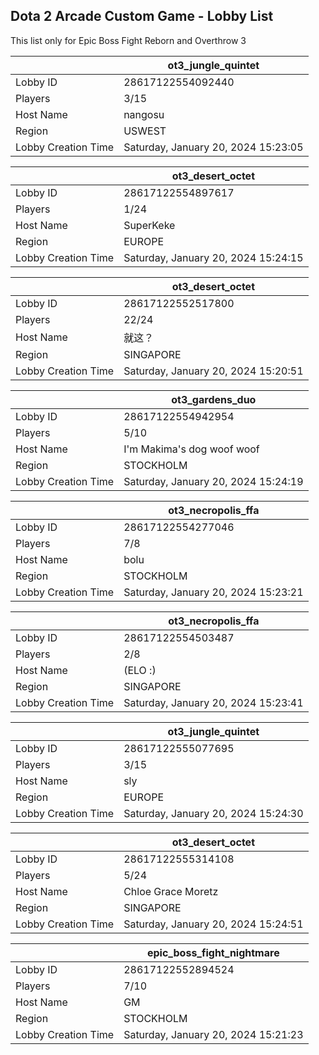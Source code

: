 ## Dota 2 Arcade Custom Game - Lobby List

This list only for Epic Boss Fight Reborn and Overthrow 3

|  | ot3_jungle_quintet |
| ------ | ------ |
| Lobby ID | 28617122554092440 |
| Players | 3/15 |
| Host Name | nangosu |
| Region | USWEST |
| Lobby Creation Time | Saturday, January 20, 2024 15:23:05 |


|  | ot3_desert_octet |
| ------ | ------ |
| Lobby ID | 28617122554897617 |
| Players | 1/24 |
| Host Name | SuperKeke |
| Region | EUROPE |
| Lobby Creation Time | Saturday, January 20, 2024 15:24:15 |


|  | ot3_desert_octet |
| ------ | ------ |
| Lobby ID | 28617122552517800 |
| Players | 22/24 |
| Host Name | 就这？ |
| Region | SINGAPORE |
| Lobby Creation Time | Saturday, January 20, 2024 15:20:51 |


|  | ot3_gardens_duo |
| ------ | ------ |
| Lobby ID | 28617122554942954 |
| Players | 5/10 |
| Host Name | I'm Makima's dog woof woof |
| Region | STOCKHOLM |
| Lobby Creation Time | Saturday, January 20, 2024 15:24:19 |


|  | ot3_necropolis_ffa |
| ------ | ------ |
| Lobby ID | 28617122554277046 |
| Players | 7/8 |
| Host Name | bolu |
| Region | STOCKHOLM |
| Lobby Creation Time | Saturday, January 20, 2024 15:23:21 |


|  | ot3_necropolis_ffa |
| ------ | ------ |
| Lobby ID | 28617122554503487 |
| Players | 2/8 |
| Host Name | (ELO :) |
| Region | SINGAPORE |
| Lobby Creation Time | Saturday, January 20, 2024 15:23:41 |


|  | ot3_jungle_quintet |
| ------ | ------ |
| Lobby ID | 28617122555077695 |
| Players | 3/15 |
| Host Name | sly |
| Region | EUROPE |
| Lobby Creation Time | Saturday, January 20, 2024 15:24:30 |


|  | ot3_desert_octet |
| ------ | ------ |
| Lobby ID | 28617122555314108 |
| Players | 5/24 |
| Host Name | Chloe Grace Moretz |
| Region | SINGAPORE |
| Lobby Creation Time | Saturday, January 20, 2024 15:24:51 |


|  | epic_boss_fight_nightmare |
| ------ | ------ |
| Lobby ID | 28617122552894524 |
| Players | 7/10 |
| Host Name | GM |
| Region | STOCKHOLM |
| Lobby Creation Time | Saturday, January 20, 2024 15:21:23 |


